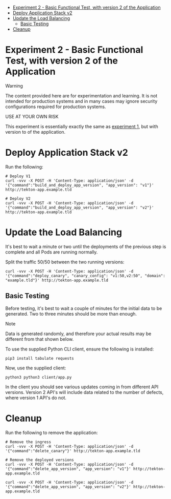 
- [Experiment 2 - Basic Functional Test, with version 2 of the Application](#experiment-2---basic-functional-test-with-version-2-of-the-application)
- [Deploy Application Stack v2](#deploy-application-stack-v2)
- [Update the Load Balancing](#update-the-load-balancing)
  - [Basic Testing](#basic-testing)
- [Cleanup](#cleanup)


# Experiment 2 - Basic Functional Test, with version 2 of the Application

> [!WARNING]
> The content provided here are for experimentation and learning. It is not intended for production systems and in many cases may ignore security configurations required for production systems.
>
> USE AT YOUR OWN RISK

This experiment is essentially exactly the same as [experiment 1](../exp-01/README.md), but with version to of the application.

# Deploy Application Stack v2

Run the following:

```shell
# Deploy V1
curl -vvv -X POST -H 'Content-Type: application/json' -d '{"command":"build_and_deploy_app_version", "app_version": "v1"}' http://tekton-app.example.tld

# Deploy V2
curl -vvv -X POST -H 'Content-Type: application/json' -d '{"command":"build_and_deploy_app_version", "app_version": "v2"}' http://tekton-app.example.tld
```

# Update the Load Balancing

It's best to wait a minute or two until the deployments of the previous step is complete and all Pods are running normally.

Split the traffic 50/50 between the two running versions:

```shell
curl -vvv -X POST -H 'Content-Type: application/json' -d '{"command":"deploy_canary", "canary_config": "v1:50,v2:50", "domain": "example.tld"}' http://tekton-app.example.tld
```

## Basic Testing

Before testing, it's best to wait a couple of minutes for the initial data to be generated. Two to three minutes should be more than enough.

> [!NOTE]  
> Data is generated randomly, and therefore your actual results may be different from that shown below.

To use the supplied Python CLI client, ensure the following is installed:

```shell
pip3 install tabulate requests
```

Now, use the supplied client:

```shell
python3 python3 client/app.py
```

In the client you should see various updates coming in from different API versions. Version 2 API's will include data related to the number of defects, where version 1 API's do not.

# Cleanup

Run the following to remove the application:

```shell
# Remove the ingress
curl -vvv -X POST -H 'Content-Type: application/json' -d '{"command":"delete_canary"}' http://tekton-app.example.tld

# Remove the deployed versions
curl -vvv -X POST -H 'Content-Type: application/json' -d '{"command":"delete_app_version", "app_version": "v1"}' http://tekton-app.example.tld

curl -vvv -X POST -H 'Content-Type: application/json' -d '{"command":"delete_app_version", "app_version": "v2"}' http://tekton-app.example.tld
```
